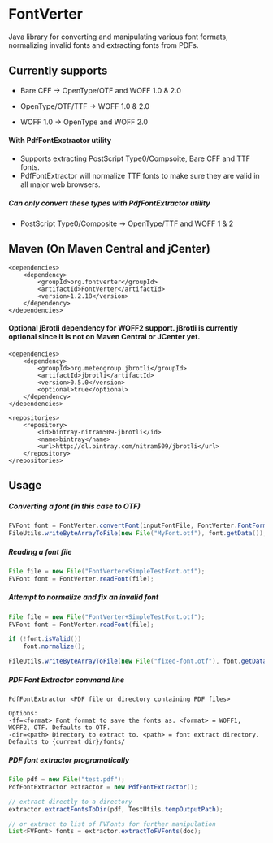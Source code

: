 # FontVerter
Java library for converting and manipulating various font formats, normalizing invalid fonts and extracting fonts from PDFs.

## Currently supports
- Bare CFF -> OpenType/OTF and WOFF 1.0 & 2.0 

- OpenType/OTF/TTF -> WOFF 1.0 & 2.0

- WOFF 1.0 -> OpenType and WOFF 2.0

#### With PdfFontExctractor utility
- Supports extracting PostScript Type0/Compsoite, Bare CFF and TTF fonts. 
- PdfFontExtractor will normalize TTF fonts to make sure they are valid in all major web browsers.

##### Can only convert these types with PdfFontExtractor utility
- PostScript Type0/Composite -> OpenType/TTF and WOFF 1 & 2

## Maven (On Maven Central and jCenter)
    <dependencies>
		<dependency>
			<groupId>org.fontverter</groupId>
			<artifactId>FontVerter</artifactId>
			<version>1.2.18</version>
		</dependency>
    </dependencies>

#### Optional jBrotli dependency for WOFF2 support. jBrotli is currently optional since it is not on Maven Central or JCenter yet.
    <dependencies>
        <dependency>
            <groupId>org.meteogroup.jbrotli</groupId>
            <artifactId>jbrotli</artifactId>
            <version>0.5.0</version>
            <optional>true</optional>
        </dependency>
    </dependencies>

    <repositories>
        <repository>
            <id>bintray-nitram509-jbrotli</id>
            <name>bintray</name>
            <url>http://dl.bintray.com/nitram509/jbrotli</url>
        </repository>
    </repositories>

## Usage
##### Converting a font (in this case to OTF)
```java
FVFont font = FontVerter.convertFont(inputFontFile, FontVerter.FontFormat.OTF);
FileUtils.writeByteArrayToFile(new File("MyFont.otf"), font.getData());
```

##### Reading a font file
```java
File file = new File("FontVerter+SimpleTestFont.otf");
FVFont font = FontVerter.readFont(file);
```  

##### Attempt to normalize and fix an invalid font
```java
File file = new File("FontVerter+SimpleTestFont.otf");
FVFont font = FontVerter.readFont(file);

if (!font.isValid())
    font.normalize();

FileUtils.writeByteArrayToFile(new File("fixed-font.otf"), font.getData());
```  

##### PDF Font Extractor command line
    PdfFontExtractor <PDF file or directory containing PDF files>

    Options:
    -ff=<format> Font format to save the fonts as. <format> = WOFF1, WOFF2, OTF. Defaults to OTF.
    -dir=<path> Directory to extract to. <path> = font extract directory. Defaults to {current dir}/fonts/

##### PDF font extractor programatically
```java
File pdf = new File("test.pdf");
PdfFontExtractor extractor = new PdfFontExtractor();

// extract directly to a directory
extractor.extractFontsToDir(pdf, TestUtils.tempOutputPath);

// or extract to list of FVFonts for further manipulation
List<FVFont> fonts = extractor.extractToFVFonts(doc);
```